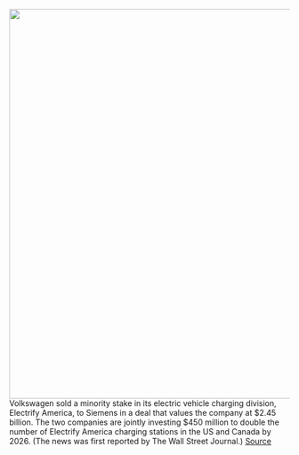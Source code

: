 <img src='https://cdn.vox-cdn.com/thumbor/kT2dZuytonig5mukGLJveIKOzvo=/0x0:2040x1360/1200x800/filters:focal(857x517:1183x843)/cdn.vox-cdn.com/uploads/chorus_image/image/71024218/ahawkins_20210503_4551_0009.0.jpg' width='700px' /><br/>
Volkswagen sold a minority stake in its electric vehicle charging division, Electrify America, to Siemens in a deal that values the company at $2.45 billion. The two companies are jointly investing $450 million to double the number of Electrify America charging stations in the US and Canada by 2026. (The news was first reported by The Wall Street Journal.)
<a href='https://www.theverge.com/2022/6/28/23186289/vw-sells-minority-stake-electrify-america-siemens-ev-charging'> Source <a/>